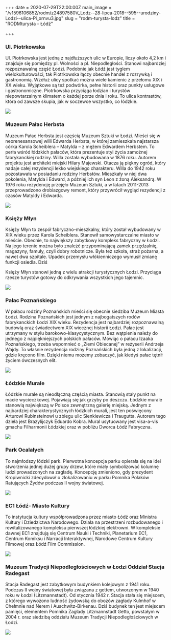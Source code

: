 +++
date = 2020-07-29T22:00:00Z
main_image = "/v1596106852/rodm/z24897580V_Lodz--28-lipca-2018--595--urodziny-Lodzi--ulica-Pi_xrnvu3.jpg"
slug = "rodm-turysta-lodz"
title = "RODMturysta - Łódź"

+++
### **Ul. Piotrkowska**

Ul. Piotrkowska jest jedną z najdłuższych ulic w Europie, liczy około 4,2 km i znajduje się pomiędzy pl. Wolności a pl. Niepodległości. Stanowi najbardziej rozpoznawalną część Łodzi. Podobnie jak Łódź jest tyglem wielokulturowości, tak Piotrkowska łączy obecnie handel z rozrywką i gastronomią. Wzdłuż ulicy spotkać można wiele kamienic z przełomu XIX i XX wieku. Wyjątkowe są też podwórka, pełne historii oraz punkty usługowe i gastronomiczne. Piotrkowska przyciąga łodzian i turystów niepowtarzalnym klimatem o każdej porze dnia i roku. To ulica kontrastów, która od zawsze skupia, jak w soczewce wszystko, co łódzkie.

![](https://res.cloudinary.com/inspro/image/upload/v1596105387/rodm/z24897580V_Lodz--28-lipca-2018--595--urodziny-Lodzi--ulica-Pi_pahoje.jpg)

### **Muzeum Pałac Herbsta**

Muzeum Pałac Herbsta jest częścią Muzeum Sztuki w Łodzi. Mieści się w neorenesansowej willi Edwarda Herbsta, w której zamieszkała najstarsza córka Karola Scheiblera – Matylda – z mężem Edwardem Herbstem. To perła wśród łódzkich pałaców, która prezentuje styl życia zamożnej fabrykanckiej rodziny. Willa została wybudowana w 1876 roku. Autorem projektu jest architekt miejski Hilary Majewski. Otacza ją piękny ogród, który nadaje całej rezydencji lekko wiejskiego charakteru. Willa do 1942 roku pozostawała w posiadaniu rodziny Herbstów. Mieszkały w niej dwa pokolenia, Matylda i Edward, a później ich syn Leon z żoną Aleksandrą. W 1976 roku rezydencję przejęło Muzeum Sztuki, a w latach 2011-2013 przeprowadzono drobiazgowy remont, który przywrócił wygląd rezydencji z czasów Matyldy i Edwarda.

![](https://res.cloudinary.com/inspro/image/upload/v1596105483/rodm/herbsta_lbbktg.jpg)

### **Księży Młyn**

Księży Młyn to zespół fabryczno-mieszkalny, który został wybudowany w XIX wieku przez Karola Scheiblera. Stanowił samowystarczalne miasto w mieście. Obecnie, to największy zabytkowy kompleks fabryczny w Łodzi. Na jego terenie można było znaleźć przypominającą zamek przędzalnię, magazyny, famuły, czyli dobry robotnicze. Była też szkoła, straż pożarna, a nawet dwa szpitale. Upadek przemysłu włókienniczego wymusił zmianę funkcji osiedla. Dziś

Księży Młyn stanowi jedną z wielu atrakcji turystycznych Łodzi. Przyciąga rzesze turystów gotowy do odkrywania wszystkich jego tajemnic.

![](https://res.cloudinary.com/inspro/image/upload/v1596105925/rodm/csm_Ksiezy_Mlyn_d.przedzalnia_ob._lofty_fot._P._Wojtyczka_93c0a0f0ec_reb1dx.jpg)

### **Pałac Poznańskiego**

W pałacu rodziny Poznańskich mieści się obecnie siedziba Muzeum Miasta Łodzi. Rodzina Poznańskich jest jednym z najbogatszych rodów fabrykanckich Łodzi XIX wieku. Rezydencja jest najbardziej rozpoznawalną budowlą oraz świadectwem XIX wiecznej historii Łodzi. Pałac jest utrzymany w stylu barokowo-klasycystycznym. Bez wątpienia należy do jednego z najpiękniejszych polskich pałaców. Mówiąc o pałacu Izaaka Poznańskiego, trzeba wspomnieć o „Ziemi Obiecanej” w reżyserii Andrzeja Wajdy. To właśnie rezydencja rodziny Poznańskich była jedną z lokalizacji, gdzie kręcono film. Dzięki niemu możemy zobaczyć, jak kiedyś pałac tętnił życiem ówczesnych elit.

![](https://res.cloudinary.com/inspro/image/upload/v1596106158/rodm/poznanski_2_gqzuih.jpg)

### **Łódzkie Murale**

Łódzkie murale są nieodłączną częścią miasta. Stanowią stały punkt na macie wycieczkowej. Pojawiają się jak grzyby po deszczu. Łódzkie murale stanowią największą w Polsce zewnętrzną galerię miejską. Jednym z najbardziej charakterystycznych łódzkich murali, jest ten poświęcony Arturowi Rubinsteinowi u zbiegu ulic Sienkiewicza i Traugutta. Autorem tego dzieła jest Brazylijczyk Eduardo Kobra. Mural usytuowany jest visa-a-vis gmachu Filharmonii Łódzkiej oraz w pobliżu Dworca Łódź Fabryczna.

![](https://res.cloudinary.com/inspro/image/upload/v1596106245/rodm/mural_hdfk1w.jpg)

### **Park Ocalałych**

To najmłodszy łódzki park. Pierwotna koncepcja parku opierała się na idei stworzenia jednej dużej grupy drzew, które miały symbolizować kolumnę ludzi prowadzonych na zagładę. Koncepcję zmieniono, gdy prezydent Kropiwnicki zdecydował o zlokalizowaniu w parku Pomnika Polaków Ratujących Żydów podczas II wojny światowej.

![](https://res.cloudinary.com/inspro/image/upload/v1596106384/rodm/park_sr79v9.jpg)

### **EC1 Łódź- Miasto Kultury**

To instytucja kultury współprowadzona przez miasto Łódź oraz Ministra Kultury i Dziedzictwa Narodowego. Działa na przestrzeni rozbudowanego i rewitalizowanego kompleksu pierwszej łódzkiej elektrowni. W kompleksie dawnej EC1 znajdują się Centrum Nauki i Techniki, Planetarium EC1, Centrum Komiksu i Narracji Interaktywnej, Narodowe Centrum Kultury Filmowej oraz Łódź Film Commission.

![](https://res.cloudinary.com/inspro/image/upload/v1596106535/rodm/ec1_o3lku7.png)

### **Muzeum Tradycji Niepodległościowych w Łodzi Oddział Stacja Radegast**

Stacja Radegast jest zabytkowym budynkiem kolejowym z 1941 roku. Podczas II wojny światowej była związana z gettem, utworzonym w 1940 roku w Łodzi (Litzmannstadt). Od stycznia 1942 r. Stacja stała się miejscem, z którego wywożono ludność żydowską do obozów zagłady Kulmhof w Chełmnie nad Nerem i Auschwitz-Birkenau. Dziś budynek ten jest miejscem pamięci, elementem Pomnika Zagłady Litzmannstadt Getto, powstałym w 2004 r. oraz siedzibą oddziału Muzeum Tradycji Niepodległościowych w Łodzi.

![](https://res.cloudinary.com/inspro/image/upload/v1596106601/rodm/radegast_iii_vviyrg.jpg)
